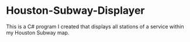 # Houston-Subway-Displayer
This is a C# program I created that displays all stations of a service within my Houston Subway map.
